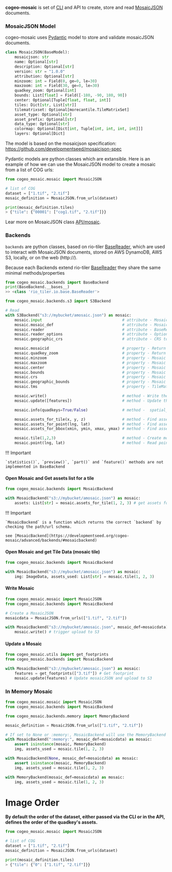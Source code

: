 

**cogeo-mosaic** is set of [CLI](/CLI) and API to create, store and read [MosaicJSON](https://github.com/developmentseed/mosaicjson-spec) documents.


### MosaicJSON Model

cogeo-mosaic uses [Pydantic](https://pydantic-docs.helpmanual.io) model to store and validate mosaicJSON documents.
```python
class MosaicJSON(BaseModel):
    mosaicjson: str
    name: Optional[str]
    description: Optional[str]
    version: str = "1.0.0"
    attribution: Optional[str]
    minzoom: int = Field(0, ge=0, le=30)
    maxzoom: int = Field(30, ge=0, le=30)
    quadkey_zoom: Optional[int]
    bounds: List[float] = Field([-180, -90, 180, 90])
    center: Optional[Tuple[float, float, int]]
    tiles: Dict[str, List[str]]
    tilematrixset: Optional[morecantile.TileMatrixSet]
    asset_type: Optional[str]
    asset_prefix: Optional[str]
    data_type: Optional[str]
    colormap: Optional[Dict[int, Tuple[int, int, int, int]]]
    layers: Optional[Dict]
```

The model is based on the mosaicjson specification: https://github.com/developmentseed/mosaicjson-spec

Pydantic models are python classes which are extansible. Here is an example of how we can use the MosaicJSON model to create a mosaic from a list of COG urls:

```python
from cogeo_mosaic.mosaic import MosaicJSON

# list of COG
dataset = ["1.tif", "2.tif"]
mosaic_definition = MosaicJSON.from_urls(dataset)

print(mosaic_definition.tiles)
> {"tile": {"00001": ["cog1.tif", "2.tif"]}}
```

Lear more on MosaicJSON class [API/mosaic](../API/mosaic).


### Backends

`backends` are python classes, based on rio-tiler [BaseReader](https://github.com/cogeotiff/rio-tiler/blob/main/rio_tiler/io/base.py#L16), which are used to interact with MosaicJSON documents, stored on AWS DynamoDB, AWS S3, locally, or on the web (http://).

Because each Backends extend rio-tiler [BaseReader](https://github.com/cogeotiff/rio-tiler/blob/main/rio_tiler/io/base.py#L16) they share the same minimal methods/properties

```python
from cogeo_mosaic.backends import BaseBackend
print(BaseBackend.__bases__)
>> <class 'rio_tiler.io.base.BaseReader'>
```

```python
from cogeo_mosaic.backends.s3 import S3Backend

# Read
with S3Backend("s3://mybucket/amosaic.json") as mosaic:
    mosaic.input                                   # attribute - MosaicJSON path
    mosaic.mosaic_def                              # attribute - MosaicJSON document, wrapped in a Pydantic Model
    mosaic.reader                                  # attribute - BaseReader, MultiBaseReader, MultiBandReader to use to fetch tile data
    mosaic.reader_options                          # attribute - Options for forward to `reader`
    mosaic.geographic_crs                          # attribute - CRS to use for geographic transformation

    mosaic.mosaicid                                # property - Return sha224 id from the mosaicjson doc
    mosaic.quadkey_zoom                            # property - Return Quadkey zoom of the mosaic
    mosaic.minzoom                                 # property - Mosaic minzoom
    mosaic.maxzoom                                 # property - Mosaic maxzoom
    mosaic.center                                  # property - Mosaic center
    mosaic.bounds                                  # property - Mosaic bounds
    mosaic.crs                                     # property - Mosaic bounds
    mosaic.geographic_bounds                       # property - Mosaic bounds in WGS84
    mosaic.tms                                     # property - TileMatrixSet (not in INIT, default to WebMercatorQuad)

    mosaic.write()                                 # method - Write the mosaicjson to the given location
    mosaic.update([features])                      # method - Update the mosaicjson data with a list of features

    mosaic.info(quadkeys=True/False)               # method -  spatial_info, list of quadkeys and mosaic name

    mosaic.assets_for_tile(x, y, z)                # method - Find assets for a specific mercator tile
    mosaic.assets_for_point(lng, lat)              # method - Find assets for a specific point
    mosaic.assets_for_bbox(xmin, ymin, xmax, ymax) # method - Find assets for a specific bbox

    mosaic.tile(1,2,3)                             # method - Create mosaic tile
    mosaic.point(lng, lat)                         # method - Read point value from multiple assets
```

!!! Important

    `statistics()`, `preview()`, `part()` and `feature()` methods are not implemented in BaseBackend



#### Open Mosaic and Get assets list for a tile

```python
from cogeo_mosaic.backends import MosaicBackend

with MosaicBackend("s3://mybucket/amosaic.json") as mosaic:
    assets: List[str] = mosaic.assets_for_tile(1, 2, 3) # get assets for morecantile.Tile(1, 2, 3)
```

!!! Important

    `MosaicBackend` is a function which returns the correct `backend` by checking the path/url schema.

    see [MosaicBackend](https://developmentseed.org/cogeo-mosaic/advanced/backends/#mosaicbackend)

#### Open Mosaic and get Tile Data (mosaic tile)

```python
from cogeo_mosaic.backends import MosaicBackend

with MosaicBackend("s3://mybucket/amosaic.json") as mosaic:
    img: ImageData, assets_used: List[str] = mosaic.tile(1, 2, 3)
```

#### Write Mosaic

```python
from cogeo_mosaic.mosaic import MosaicJSON
from cogeo_mosaic.backends import MosaicBackend

# Create a MosaicJSON
mosaicdata = MosaicJSON.from_urls(["1.tif", "2.tif"])

with MosaicBackend("s3://mybucket/amosaic.json", mosaic_def=mosaicdata) as mosaic:
    mosaic.write() # trigger upload to S3
```

#### Update a Mosaic

```python
from cogeo_mosaic.utils import get_footprints
from cogeo_mosaic.backends import MosaicBackend

with MosaicBackend("s3://mybucket/amosaic.json") as mosaic:
    features = get_footprints(["3.tif"]) # Get footprint
    mosaic.update(features) # Update mosaicJSON and upload to S3
```

### In Memory Mosaic

```python
from cogeo_mosaic.mosaic import MosaicJSON
from cogeo_mosaic.backends import MosaicBackend

from cogeo_mosaic.backends.memory import MemoryBackend

mosaic_definition = MosaicJSON.from_urls(["1.tif", "2.tif"])

# If set to None or :memory:, MosaicBackend will use the MemoryBackend
with MosaicBackend(":memory:", mosaic_def=mosaicdata) as mosaic:
    assert isinstance(mosaic, MemoryBackend)
    img, assets_used = mosaic.tile(1, 2, 3)

with MosaicBackend(None, mosaic_def=mosaicdata) as mosaic:
    assert isinstance(mosaic, MemoryBackend)
    img, assets_used = mosaic.tile(1, 2, 3)

with MemoryBackend(mosaic_def=mosaicdata) as mosaic:
    img, assets_used = mosaic.tile(1, 2, 3)
```

# Image Order

**By default the order of the dataset, either passed via the CLI or in the API, defines the order of the quadkey's assets.**

```python
from cogeo_mosaic.mosaic import MosaicJSON

# list of COG
dataset = ["1.tif", "2.tif"]
mosaic_definition = MosaicJSON.from_urls(dataset)

print(mosaic_definition.tiles)
> {"tile": {"0": ["1.tif", "2.tif"]}}
```

